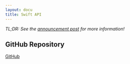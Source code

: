 ```yaml
---
layout: docu
title: Swift API
---
```


*TL;DR: See the [announcement post](https://duckdb.org/2023/04/21/swift.html) for more information!*


## GitHub Repository

[<span class="github">GitHub</span>](https://github.com/duckdb/duckdb-swift)

